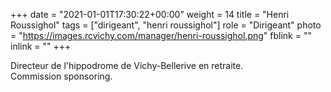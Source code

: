 +++
date = "2021-01-01T17:30:22+00:00"
weight = 14
title = "Henri Roussighol"
tags = ["dirigeant", "henri roussighol"]
role = "Dirigeant"
photo = "https://images.rcvichy.com/manager/henri-roussighol.png"
fblink = ""
inlink = ""
+++

Directeur de l'hippodrome de Vichy-Bellerive en retraite.  
Commission sponsoring.
